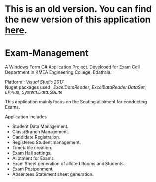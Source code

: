 
# This is an old version. You can find the new version of this application [here](https://github.com/arifmohammedpf/exam-management-winform).

# Exam-Management
A Windows Form C# Application Project.
Developed for Exam Cell Department in KMEA Engineering College, Edathala.

Platform : *Visual Studio 2017*   
Nuget packages used : *ExcelDataReader*, *ExcelDataReader.DataSet*, *EPPlus*, *System.Data.SQLite*

This application mainly focus on the Seating allotment for conducting Exams.

Application includes 
  * Student Data Management.
  * Class/Branch Management.
  * Candidate Registration.
  * Registered Student management.
  * Timetable creation.
  * Exam Hall settings.
  * Allotment for Exams.
  * Excel Sheet generation of alloted Rooms and Students.
  * Exam Postponment. 
  * Absentees Statement sheet generation.
